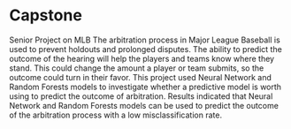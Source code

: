 # Capstone
Senior Project on MLB
The arbitration process in Major League Baseball is used to prevent holdouts and prolonged disputes. The ability to predict the outcome of the hearing will help the players and teams know where they stand. This could change the amount a player or team submits, so the outcome could turn in their favor. This project used Neural Network and Random Forests models to investigate whether a predictive model is worth using to predict the outcome of arbitration. Results indicated that Neural Network and Random Forests models can be used to predict the outcome of the arbitration process with a low misclassification rate.
